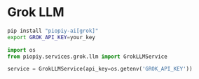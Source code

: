 # Grok LLM

```bash
pip install "piopiy-ai[grok]"
export GROK_API_KEY=your_key
```

```python
import os
from piopiy.services.grok.llm import GrokLLMService

service = GrokLLMService(api_key=os.getenv('GROK_API_KEY'))
```
